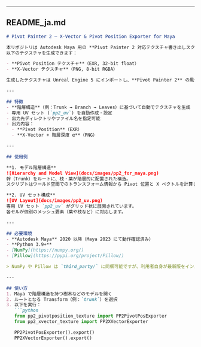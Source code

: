 
---

## **README_ja.md**
```markdown
# Pivot Painter 2 – X-Vector & Pivot Position Exporter for Maya

本リポジトリは Autodesk Maya 用の **Pivot Painter 2 対応テクスチャ書き出しスクリプト** を収録しています。  
以下のテクスチャを生成できます：

- **Pivot Position テクスチャ**（EXR, 32-bit float）
- **X-Vector テクスチャ**（PNG, 8-bit RGBA）

生成したテクスチャは Unreal Engine 5 にインポートし、**Pivot Painter 2** の風や樹木アニメーションシステムで使用できます。

---

## 特徴
- **階層構造**（例：Trunk → Branch → Leaves）に基づいて自動でテクスチャを生成
- 専用 UV セット (`pp2_uv`) を自動作成・設定
- 出力先ディレクトリやファイル名を指定可能
- 出力内容：
  - **Pivot Position**（EXR）
  - **X-Vector + 階層深度 α**（PNG）

---

## 使用例

**1. モデル階層構造**
![Hierarchy and Model View](docs/images/pp2_for_maya.png)  
幹（Trunk）をルートに、枝・葉が階層的に配置された構造。  
スクリプトはワールド空間でのトランスフォーム情報から Pivot 位置と X ベクトルを計算します。

**2. UV セット構成**
![UV Layout](docs/images/pp2_uv.png)  
専用 UV セット `pp2_uv` がグリッド状に展開されています。  
各セルが個別のメッシュ要素（葉や枝など）に対応します。

---

## 必要環境
- **Autodesk Maya** 2020 以降（Maya 2023 にて動作確認済み）
- **Python 3.9+**
- [NumPy](https://numpy.org/)
- [Pillow](https://pypi.org/project/Pillow/)

> NumPy や Pillow は `third_party/` に同梱可能ですが、利用者自身が最新版をインストールすることを推奨します。

---

## 使い方
1. Maya で階層構造を持つ樹木などのモデルを開く
2. ルートとなる Transform（例：`trunk`）を選択
3. 以下を実行：
   ```python
   from pp2_pivotposition_texture import PP2PivotPosExporter
   from pp2_xvector_texture import PP2XVectorExporter

   PP2PivotPosExporter().export()
   PP2XVectorExporter().export()
